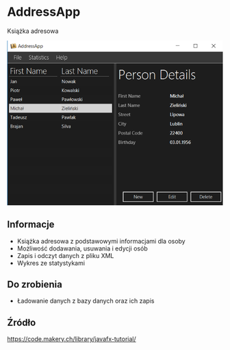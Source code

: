# AddressApp
Książka adresowa

![Aplikacja](/Screenshots/app.png?raw=true)

## Informacje
- Książka adresowa z podstawowymi informacjami dla osoby
- Możliwość dodawania, usuwania i edycji osób
- Zapis i odczyt danych z pliku XML
- Wykres ze statystykami


## Do zrobienia
- Ładowanie danych z bazy danych oraz ich zapis

## Źródło
https://code.makery.ch/library/javafx-tutorial/
